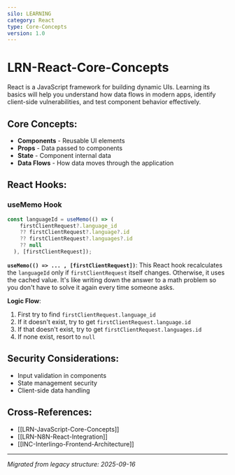 ```yaml
---
silo: LEARNING
category: React
type: Core-Concepts
version: 1.0
---
```


# LRN-React-Core-Concepts

React is a JavaScript framework for building dynamic UIs. Learning its basics will help you understand how data flows in modern apps, identify client-side vulnerabilities, and test component behavior effectively.

## Core Concepts:
- **Components** - Reusable UI elements
- **Props** - Data passed to components
- **State** - Component internal data
- **Data Flows** - How data moves through the application

## React Hooks:

### useMemo Hook
```javascript
const languageId = useMemo(() => (
    firstClientRequest?.language_id
    ?? firstClientRequest?.language?.id
    ?? firstClientRequest?.languages?.id
    ?? null
  ), [firstClientRequest]);
```

**`useMemo(() => ... , [firstClientRequest])`**: This React hook recalculates the `languageId` only if `firstClientRequest` itself changes. Otherwise, it uses the cached value. It's like writing down the answer to a math problem so you don't have to solve it again every time someone asks.

**Logic Flow**: 
1. First try to find `firstClientRequest.language_id`
2. If it doesn't exist, try to get `firstClientRequest.language.id`
3. If that doesn't exist, try to get `firstClientRequest.languages.id`
4. If none exist, resort to `null`

## Security Considerations:
- Input validation in components
- State management security
- Client-side data handling

## Cross-References:
- [[LRN-JavaScript-Core-Concepts]]
- [[LRN-N8N-React-Integration]]
- [[INC-Interlingo-Frontend-Architecture]]

---
*Migrated from legacy structure: 2025-09-16*